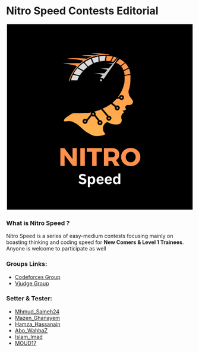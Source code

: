 <h1>Nitro Speed Contests Editorial</h1>

<p align="center">
  <img src="./assets/Nitro_Speed_icon.png" alt="Nitro Speed">
</p>

<h3>What is Nitro Speed ?</h3>
<p>Nitro Speed is a series of easy-medium contests focusing mainly on boasting thinking and coding speed for <b>New Comers & Level 1 Trainees</b>. Anyone is welcome to participate as well</p>

<h3>Groups Links:</h3>

- [Codeforces Group](https://codeforces.com/group/xf8aNxL2Q5/contests)
- [Vjudge Group](https://vjudge.net/group/nitro-speed)

<h3>Setter & Tester:</h3>

- [Mhmud_Sameh24](https://codeforces.com/profile/Mhmud_Sameh24)
- [Mazen_Ghanayem](https://codeforces.com/profile/Mazen_Ghanayem)
- [Hamza_Hassanain](https://codeforces.com/profile/Hamza_Hassanain)
- [Abo_WahbaZ](https://codeforces.com/profile/Abo_WahbaZ)
- [Islam_Imad](https://codeforces.com/profile/Islam_Imad)
- [MOUD17](https://codeforces.com/profile/MOUD17)
